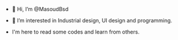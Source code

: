 - 👋 Hi, I’m @MasoudBsd
- 👀 I’m interested in Industrial design, UI design and programming.

-    I'm here to read some codes and learn from others.


